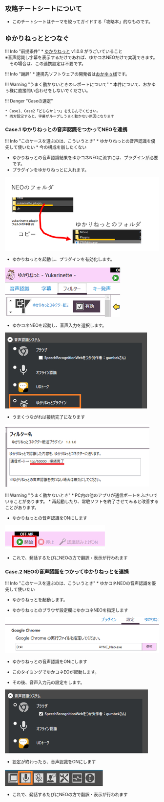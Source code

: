 ## 攻略チートシートについて

* このチートシートはテーマを絞ってガイドする「攻略本」的なものです。

## ゆかりねっととつなぐ

!!! Info "前提条件"
    * [ゆかりねっと](http://www.okayulu.moe/) v1.0.8 がうごいていること<br>
    ※音声認識し字幕を表示するだけであれば、ゆかコネNEOだけで実現できます。<br>
    　その場合は、この連携設定は不要です。

!!! Info "謝辞"
    * 連携先ソフトウェアの開発者は[おかゆぅ様](http://www.okayulu.moe/)です。

!!! Warning "うまく動かないときのレポートについて"
    * 本件について、おかゆぅ様に直接問い合わせをしないでください。

!!! Danger "Caseの選定"

    * Case1、Case2「どちらか１つ」をえらんでください。
    * 両方設定すると、字幕がループしうまく動かない原因になります

### Case.1 ゆかりねっとの音声認識をつかってNEOを連携

!!! Info "このケースを選ぶのは、こういうとき"
    * ゆかりねっとの音声認識を優先して使いたい
    * 今の構成を崩したくない

* ゆかりねっとの音声認識結果をゆかコネNEOに流すには、プラグインが必要です。
* プラグインをゆかりねっとに入れます。

![yukari](images/cs_yukari_p1.png)

* ゆかりねっとを起動し、プラグインを有効化します。

![yukari](images/cs_yukari_p2.png)

* ゆかコネNEOを起動し、音声入力を選択します。

![yukari](images/cs_yukari_p3.png)

* うまくつながれば接続完了になります

![yukari](images/cs_yukari_p4.png)

!!! Warning "うまく動かないとき"
    * PC内の他のアプリが通信ポートをふさいでいることがあります。
    * 再起動したり、常駐ソフトを終了させてみると改善することがあります。

* ゆかりねっとの音声認識をONにします

![yukari](images/cs_yukari_p5.png)

* これで、発話するたびにNEOの方で翻訳・表示が行われます

### Case.2 NEOの音声認識をつかってゆかりねっとを連携

!!! Info "このケースを選ぶのは、こういうとき"
    * ゆかコネNEOの音声認識を優先して使いたい
    
* ゆかりねっとを起動します。

* ゆかりねっとのブラウザ設定欄にゆかコネNEOを指定します

![yukari](images/cs_yukari_p6.png)

* ゆかりねっとの音声認識をONにします

* このタイミングでゆかコネEOが起動します。

* その後、音声入力元の設定をします。

![yukari](images/cs_yukari_p7.png)

* 設定が終わったら、音声認識をONにします

![yukari](images/cs_yukari_p8.png)

* これで、発話するたびにNEOの方で翻訳・表示が行われます

